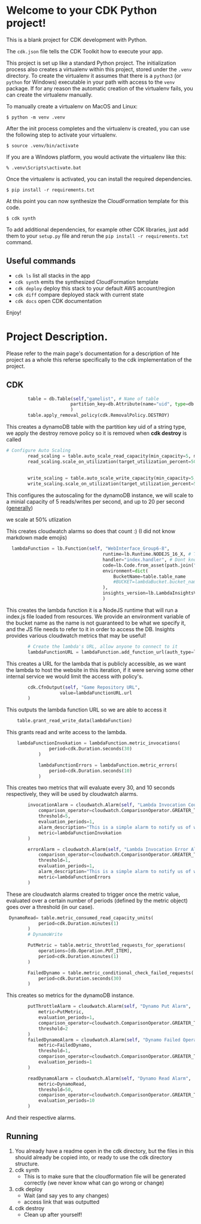 
# Welcome to your CDK Python project!

This is a blank project for CDK development with Python.

The `cdk.json` file tells the CDK Toolkit how to execute your app.

This project is set up like a standard Python project.  The initialization
process also creates a virtualenv within this project, stored under the `.venv`
directory.  To create the virtualenv it assumes that there is a `python3`
(or `python` for Windows) executable in your path with access to the `venv`
package. If for any reason the automatic creation of the virtualenv fails,
you can create the virtualenv manually.

To manually create a virtualenv on MacOS and Linux:

```
$ python -m venv .venv
```

After the init process completes and the virtualenv is created, you can use the following
step to activate your virtualenv.

```
$ source .venv/bin/activate
```

If you are a Windows platform, you would activate the virtualenv like this:

```
% .venv\Scripts\activate.bat
```

Once the virtualenv is activated, you can install the required dependencies.

```
$ pip install -r requirements.txt
```

At this point you can now synthesize the CloudFormation template for this code.

```
$ cdk synth
```

To add additional dependencies, for example other CDK libraries, just add
them to your `setup.py` file and rerun the `pip install -r requirements.txt`
command.

## Useful commands

 * `cdk ls`          list all stacks in the app
 * `cdk synth`       emits the synthesized CloudFormation template
 * `cdk deploy`      deploy this stack to your default AWS account/region
 * `cdk diff`        compare deployed stack with current state
 * `cdk docs`        open CDK documentation

Enjoy!

# Project Description.
Please refer to the main page's documentation for a description of hte project as a whole this referse specifically to the cdk implementation of the project.

## CDK 

```python
        table = db.Table(self,"gamelist", # Name of table
                        partition_key=db.Attribute(name="uid", type=db.AttributeType.STRING) # Create partition key
                        )
        table.apply_removal_policy(cdk.RemovalPolicy.DESTROY)
```
This creates a dynamoDB table with the partition key uid of a string type, we apply the destroy remove policy so it is removed when **cdk destroy** is called  

```python
# Configure Auto Scaling 
        read_scaling = table.auto_scale_read_capacity(min_capacity=5, max_capacity=20) # Values taken from CF. Sets min and max values 
        read_scaling.scale_on_utilization(target_utilization_percent=50, scale_in_cooldown=cdk.Duration.seconds(600), scale_out_cooldown=cdk.Duration.seconds(50)) #Scale read 
        
        
        write_scaling = table.auto_scale_write_capacity(min_capacity=5, max_capacity=20) # values taken from CF. Sets min and max values 
        write_scaling.scale_on_utilization(target_utilization_percent=50, scale_in_cooldown=cdk.Duration.seconds(600), scale_out_cooldown=cdk.Duration.seconds(50)) #Scale write
```
This configures the autoscaling for the dynamoDB instance, we will scale to a minial capacity of 5 reads/writes per second, and up to 20 per second ([generally](https://docs.aws.amazon.com/amazondynamodb/latest/developerguide/ProvisionedThroughput.html))

we scale at 50% utlization 

This creates cloudwatch alarms so does that count :) (I did not know markdown made emojis)


```python
  lambdaFunction = lb.Function(self, "WebInterface_Group6-8", 
                                    runtime=lb.Runtime.NODEJS_16_X, # This runtime can likely be changed!
                                    handler="index.handler", # Dont know what this is refering to, could be changed to index.js as it could refer to the entrypoint
                                    code=lb.Code.from_asset(path.join("resources")), # Set to some directory relative to the current one
                                    environment=dict(
                                        BucketName=table.table_name
                                        #BUCKET=lambdaBucket.bucket_name
                                    ),
                                    insights_version=lb.LambdaInsightsVersion.VERSION_1_0_98_0
                                    ) 
```
This creates the lambda function it is a NodeJS runtime that will run a index.js file loaded from resources. We provide an environment variable of the bucket name as the name is not guaranteed to be what we specify it, and the JS file needs to refer to it in order to access the DB. Insights provides various cloudwatch metrics that may be useful!

```python
        # Create the lambda's URL, allow anyone to connect to it
        lambdaFunctionURL = lambdaFunction.add_function_url(auth_type=lb.FunctionUrlAuthType.NONE)
```

This creates a URL for the lambda that is publicly accessible, as we want the lambda to host the website in this iteration, if it were serving some other internal service we would limit the access with policy's.


```python
        cdk.CfnOutput(self, "Game Repository URL",
                    value=lambdaFunctionURL.url
        )
```

This outputs the lambda function URL so we are able to access it

```python
    table.grant_read_write_data(lambdaFunction) 
```
This grants read and write access to the lambda.


```python
    lambdaFunctionInvokation = lambdaFunction.metric_invocations(
                period=cdk.Duration.seconds(30)
            )

            lambdaFunctionErrors = lambdaFunction.metric_errors(
                period=cdk.Duration.seconds(10)
            )
```
This creates two metrics that will evaluate every 30, and 10 seconds respectively, they will be used by cloudwatch alarms.


```python
        invocationAlarm = cloudwatch.Alarm(self, "Lambda Invocation Count Alarm", 
            comparison_operator=cloudwatch.ComparisonOperator.GREATER_THAN_THRESHOLD,
            threshold=5,
            evaluation_periods=1,
            alarm_description="This is a simple alarm to notify us of when there are 5 (or more) concurrently executing lambda functions",
            metric=lambdaFunctionInvokation
        )

        errorAlarm = cloudwatch.Alarm(self, "Lambda Invocation Error Alarm", 
            comparison_operator=cloudwatch.ComparisonOperator.GREATER_THAN_THRESHOLD,
            threshold=1,
            evaluation_periods=1,
            alarm_description="This is a simple alarm to notify us of when there are 1 (or more) concurrently executing lambda functions with errors",
            metric=lambdaFunctionErrors
        )
```

These are cloudwatch alarms created to trigger once the metric value, evaluated over a certain number of periods (defined by the metric object) goes over a threshold (in our case).



```python
 DynamoRead= table.metric_consumed_read_capacity_units(
            period=cdk.Duration.minutes(1)
        )
        # DynamoWrite

        PutMetric = table.metric_throttled_requests_for_operations(
            operations=[db.Operation.PUT_ITEM],
            period=cdk.Duration.minutes(1)
        )

        FailedDynamo = table.metric_conditional_check_failed_requests(
            period=cdk.Duration.seconds(30)
        )
```

This creates so metrics for the dynamoDB instance.

```python 
        putThrottleAlarm = cloudwatch.Alarm(self, "Dynamo Put Alarm",
            metric=PutMetric,
            evaluation_periods=1,
            comparison_operator=cloudwatch.ComparisonOperator.GREATER_THAN_THRESHOLD,
            threshold=2
        )
        failedDynamoAlarm = cloudwatch.Alarm(self, "Dynamo Failed Operation Alarm",
            metric=FailedDynamo,
            threshold=1,
            comparison_operator=cloudwatch.ComparisonOperator.GREATER_THAN_THRESHOLD,
            evaluation_periods=1
        )

        readDynamoAlarm = cloudwatch.Alarm(self, "Dynamo Read Alarm",
            metric=DynamoRead,
            threshold=50,
            comparison_operator=cloudwatch.ComparisonOperator.GREATER_THAN_THRESHOLD,
            evaluation_periods=10
        )
```
And their respective alarms.

## Running

1. You already have a readme open in the cdk directory, but the files in this should already be copied into, or ready to use the cdk directory structure.
1. cdk synth
    * This is to make sure that the cloudformation file will be generated correctly (we never know what can go wrong or change)
1. cdk deploy
    * Wait (and say yes to any changes)
    * access link that was outputted
1. cdk destroy 
    * Clean up after yourself!
  